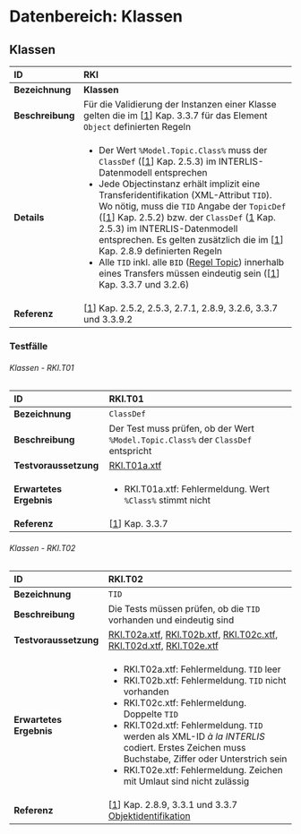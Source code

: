 # Datenbereich: Klassen

## Klassen
|ID|RKl
|:--|:--
|**Bezeichnung**|**Klassen**
|**Beschreibung**|Für die Validierung der Instanzen einer Klasse gelten die im [[1]] Kap. 3.3.7 für das Element ```Object``` definierten Regeln
|**Details**|<ul><li>Der Wert ```%Model.Topic.Class%``` muss der ```ClassDef``` ([[1]] Kap. 2.5.3) im INTERLIS-Datenmodell entsprechen</li><li>Jede Objectinstanz erhält implizit eine Transferidentifikation (XML-Attribut ```TID```). Wo nötig, muss die ```TID``` Angabe der ```TopicDef``` ([[1]] Kap. 2.5.2) bzw. der ```ClassDef``` ([1] Kap. 2.5.3) im INTERLIS-Datenmodell entsprechen. Es gelten zusätzlich die im [[1]] Kap. 2.8.9 definierten Regeln</li><li>Alle ```TID``` inkl. alle ```BID``` ([Regel Topic](topic.md#regel-topic)) innerhalb eines Transfers müssen eindeutig sein ([[1]] Kap. 3.3.7 und 3.2.6)</li></ul>
|**Referenz**|[[1]] Kap. 2.5.2, 2.5.3, 2.7.1, 2.8.9, 3.2.6, 3.3.7 und 3.3.9.2

### Testfälle
###### Klassen - RKl.T01
|ID|RKl.T01
|:--|:--
|**Bezeichnung**|```ClassDef```
|**Beschreibung**|Der Test muss prüfen, ob der Wert ```%Model.Topic.Class%``` der ```ClassDef``` entspricht
|**Testvoraussetzung**|[RKl.T01a.xtf](../data/RKl.T01a.xtf)
|**Erwartetes Ergebnis**|<ul><li>RKl.T01a.xtf: Fehlermeldung. Wert ```%Class%``` stimmt nicht</li></ul>
|**Referenz**| [[1]] Kap. 3.3.7

###### Klassen - RKl.T02
|ID|RKl.T02
|:--|:--
|**Bezeichnung**|```TID```
|**Beschreibung**|Die Tests müssen prüfen, ob die ```TID``` vorhanden und eindeutig sind
|**Testvoraussetzung**|[RKl.T02a.xtf](../data/RKl.T02a.xtf), [RKl.T02b.xtf](../data/RKl.T02b.xtf), [RKl.T02c.xtf](../data/RKl.T02c.xtf), [RKl.T02d.xtf](../data/RKl.T02d.xtf), [RKl.T02e.xtf](../data/RKl.T02e.xtf)
|**Erwartetes Ergebnis**|<ul><li>RKl.T02a.xtf: Fehlermeldung. ```TID``` leer</li><li>RKl.T02b.xtf: Fehlermeldung. ```TID``` nicht vorhanden</li><li>RKl.T02c.xtf: Fehlermeldung. Doppelte ```TID```</li><li>RKl.T02d.xtf: Fehlermeldung. ```TID``` werden als XML-ID *à la INTERLIS* codiert. Erstes Zeichen muss Buchstabe, Ziffer oder Unterstrich sein</li><li>RKl.T02e.xtf: Fehlermeldung. Zeichen mit Umlaut sind nicht zulässig</li></ul>
|**Referenz**|[[1]] Kap. 2.8.9, 3.3.1 und 3.3.7<br/>[Objektidentifikation](identifiers.md)

[1]: bib.md#1-kogis-interlis-2--referenzhandbuch-13042006
